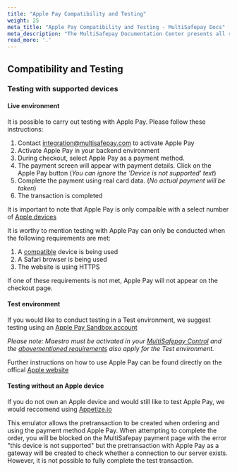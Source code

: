 ```yaml
---
title: "Apple Pay Compatibility and Testing"
weight: 25
meta_title: "Apple Pay Compatibility and Testing - MultiSafepay Docs"
meta_description: "The MultiSafepay Documentation Center presents all relevant information about our Plugins and API. You can also find support pages for payment methods, tools and general questions as well as the contact details of our Support and Integration Teams."
read_more: '.'
---
```


## Compatibility and Testing
### Testing with supported devices

#### Live environment

It is possible to carry out testing with Apple Pay. Please follow these instructions:

1. Contact <integration@multisafepay.com> to activate Apple Pay
2. Activate Apple Pay in your backend environment
3. During checkout, select Apple Pay as a payment method.
4. The payment screen will appear with payment details. Click on the Apple Pay button (_You can ignore the 'Device is not supported' text_)
5. Complete the payment using real card data. (_No actual payment will be taken_)
6. The transaction is completed

It is important to note that Apple Pay is only compaible with a select number of [Apple devices](https://support.apple.com/en-us/HT208531)

It is worthy to mention testing with Apple Pay can only be conducted when the following requirements are met:

1. A [compatible](https://support.apple.com/en-us/HT208531) device is being used
2. A Safari browser is being used
3. The website is using HTTPS

If one of these requirements is not met, Apple Pay will not appear on the checkout page.

#### Test environment

If you would like to conduct testing in a Test environment, we suggest testing using an [Apple Pay Sandbox account]((https://developer.apple.com/apple-pay/sandbox-testing/))

_Please note: Maestro must be activated in your [MultiSafepay Control](https://merchant.multisafepay.com/) and the [abovementioned requirements](/payment-methods/wallet/applepay/#live-environment/) also apply for the Test environment._  

Further instructions on how to use Apple Pay can be found directly on the offical [Apple website](https://support.apple.com/en-us/HT201239)

#### Testing without an Apple device

If you do not own an Apple device and would still like to test Apple Pay, we would reccomend using [Appetize.io](https://appetize.io)

This emulator allows the pretransaction to be created when ordering and using the payment method Apple Pay. When attempting to complete the order, you will be blocked on the MultiSafepay payment page with the error "this device is not supported" but the pretransaction with Apple Pay as a gateway will be created to check whether a connection to our server exists. However, it is not possible to fully complete the test transaction.
